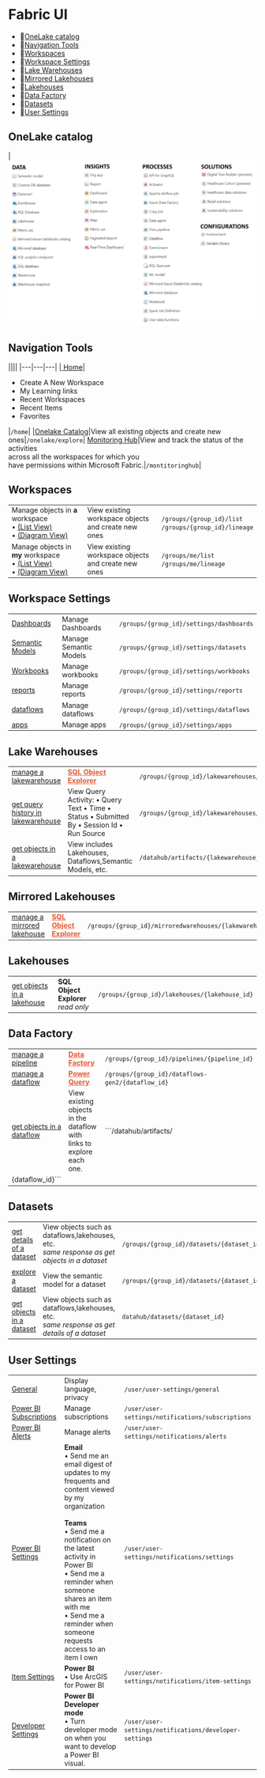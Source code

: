 
# Fabric UI

- 🔗[OneLake catalog](#bookmark-00)
- 🔗[Navigation Tools](#bookmark-01)
- 🔗[Workspaces](#bookmark-02)
- 🔗[Workspace Settings](#bookmark-03)
- 🔗[Lake Warehouses](#bookmark-04)
- 🔗[Mirrored Lakehouses](#bookmark-05)
- 🔗[Lakehouses](#bookmark-06)
- 🔗[Data Factory](#bookmark-07)
- 🔗[Datasets](#bookmark-08)
- 🔗[User Settings](#bookmark-09)


## OneLake catalog
<a name="bookmark-00" /><a>

|<img src="..\images\one-lake-catalog-by-category.png" >

## Navigation Tools

<a name="bookmark-01" /><a>
||||
|---|---|---|
|[ Home](https://app.fabric.microsoft.com/home?experience=fabric-developer)|<ul><li>Create A New Workspace</li><li>My Learning links</li><li>Recent Workspaces</li><li>Recent Items</li><li>Favorites</li></ul>|```/home```|
|[Onelake Catalog](https://app.powerbi.com/onelake/explore)|View all existing objects and create new ones|```/onelake/explore```|
[ Monitoring Hub](https://app.fabric.microsoft.com/monitoringhub?experience=fabric-developer)|View and track the status of the activities<br>across all the workspaces for which you<br>have permissions within Microsoft Fabric.|```/montitoringhub```|

<a name="bookmark-02" /><a>
## Workspaces

||||
|---|---|---|
|Manage objects in **a** workspace<br>• [(List View)](https://app.fabric.microsoft.com/groups/de54c96a-73b9-4a80-b764-55b55da97475/list)<br>• [(Diagram View)](https://app.fabric.microsoft.com/groups/de54c96a-73b9-4a80-b764-55b55da97475/lineage)|View existing workspace objects<br>and create new ones|```/groups/{group_id}/list```<br>```/groups/{group_id}/lineage```|
|Manage objects in **my** workspace<br>• [(List View)](https://app.fabric.microsoft.com/groups/me/list)<br>• [(Diagram View)](https://app.fabric.microsoft.com/groups/me/lineage)|View existing workspace objects<br>and create new ones|```/groups/me/list```<br>```/groups/me/lineage```|



<a name="bookmark-03" /><a>
## Workspace Settings

||||
|---|---|---|
|[Dashboards](https://app.fabric.microsoft.com/groups/de54c96a-73b9-4a80-b764-55b55da97475/settings/dashboards)|Manage Dashboards|```/groups/{group_id}/settings/dashboards```|
|[Semantic Models](https://app.fabric.microsoft.com/groups/de54c96a-73b9-4a80-b764-55b55da97475/settings/datasets)|Manage Semantic Models|```/groups/{group_id}/settings/datasets```|
|[Workbooks](https://app.fabric.microsoft.com/groups/de54c96a-73b9-4a80-b764-55b55da97475/settings/workbooks)|Manage workbooks|```/groups/{group_id}/settings/workbooks```|
|[reports](https://app.fabric.microsoft.com/groups/de54c96a-73b9-4a80-b764-55b55da97475/settings/reports)|Manage reports|```/groups/{group_id}/settings/reports```|
|[dataflows](https://app.fabric.microsoft.com/groups/de54c96a-73b9-4a80-b764-55b55da97475/settings/dataflows)|Manage dataflows|```/groups/{group_id}/settings/dataflows```|
|[apps](https://app.fabric.microsoft.com/groups/de54c96a-73b9-4a80-b764-55b55da97475/settings/apps)|Manage apps|```/groups/{group_id}/settings/apps```|





<a name="bookmark-04" /><a>
## Lake Warehouses
||||
|---|---|---|
|[ manage a lakewarehouse](https://app.fabric.microsoft.com/groups/de54c96a-73b9-4a80-b764-55b55da97475/lakehouses/2c46dab1-6936-4961-9bbc-fecc53ac536b)| **<span style='color:#e56845;font-weight:800;text-decoration:underline'>SQL Object Explorer**|```/groups/{group_id}/lakewarehouses/{lakewarehouse_id}```|
|[ get query history in lakewarehouse](https://app.fabric.microsoft.com/groups/de54c96a-73b9-4a80-b764-55b55da97475/lakewarehouses/293100c0-8596-4028-b2b1-295f70ff37a9/warehouseMonitoring)|View Query Activity: • Query Text • Time • Status • Submitted By • Session Id • Run Source|```/groups/{group_id}/lakewarehouses/{lakewarehouse_id}/warehouseMonitoring```|
|[ get objects in a lakewarehouse](https://app.fabric.microsoft.com/datahub/artifacts/293100c0-8596-4028-b2b1-295f70ff37a9?experience=power-bi)|View includes Lakehouses, Dataflows,Semantic Models, etc.|```/datahub/artifacts/{lakewarehouse_id}```|



<a name="bookmark-05" /><a>
## Mirrored Lakehouses
||||
|---|---|---|
|[ manage a mirrored lakehouse](https://app.fabric.microsoft.com/groups/de54c96a-73b9-4a80-b764-55b55da97475/mirroredwarehouses/293100c0-8596-4028-b2b1-295f70ff37a9)|**<span style='color:#e56845;font-weight:800;text-decoration:underline'>SQL Object Explorer**|```/groups/{group_id}/mirroredwarehouses/{lakewarehouse_id}```|



<a name="bookmark-06" /><a>
## Lakehouses

||||
|---|---|---|
|[ get objects in a lakehouse](https://app.fabric.microsoft.com/groups/de54c96a-73b9-4a80-b764-55b55da97475/lakehouses/2c46dab1-6936-4961-9bbc-fecc53ac536b)|**SQL Object Explorer**<br>*read only*|```/groups/{group_id}/lakehouses/{lakehouse_id}```|



<a name="bookmark-07" /><a>
## Data Factory

||||
|---|---|---|
|[manage a pipeline](https://app.fabric.microsoft.com/groups/de54c96a-73b9-4a80-b764-55b55da97475/pipelines/246b6946-7e47-48fe-bb9c-e6cea141581e?experience=fabric-developer)|**<span style='color:#e56845;font-weight:800;text-decoration:underline'>Data Factory**|```/groups/{group_id}/pipelines/{pipeline_id}```|
|[ manage a dataflow](https://app.fabric.microsoft.com/groups/de54c96a-73b9-4a80-b764-55b55da97475/dataflows-gen2/97fcf54b-aa42-43c3-9177-25751d117932)|**<span style='color:#e56845;font-weight:800;text-decoration:underline'>Power Query**|```/groups/{group_id}/dataflows-gen2/{dataflow_id}```|
|[ get objects in a dataflow](https://app.fabric.microsoft.com/datahub/artifacts/97fcf54b-aa42-43c3-9177-25751d117932)|View existing objects in the dataflow with links to explore each one.|```/datahub/artifacts/
{dataflow_id}```|

<a name="bookmark-08" /><a>
## Datasets
||||
|---|---|---|
|[ get details of a dataset](https://app.fabric.microsoft.com/groups/de54c96a-73b9-4a80-b764-55b55da97475/datasets/e92a9cfc-c66b-4015-81e0-1cfdd35bc1c6/details) |View objects such as dataflows,lakehouses, etc.<br>*same response as get objects in a dataset*|```/groups/{group_id}/datasets/{dataset_id}/details```|
|[ explore a dataset](https://app.fabric.microsoft.com/groups/de54c96a-73b9-4a80-b764-55b55da97475/datasets/e92a9cfc-c66b-4015-81e0-1cfdd35bc1c6/explorations) |View the semantic model for a dataset|```/groups/{group_id}/datasets/{dataset_id}/details```|
|[ get objects in a dataset](https://app.fabric.microsoft.com/datahub/datasets/e92a9cfc-c66b-4015-81e0-1cfdd35bc1c6)|View objects such as dataflows,lakehouses, etc.<br>*same response as get details of a dataset*|```datahub/datasets/{dataset_id}```|





<a name="bookmark-09" /><a>
## User Settings

||||
|---|---|---|
|[General](https://app.fabric.microsoft.com/user/user-settings/general)|Display language, privacy|```/user/user-settings/general```|
|[Power BI Subscriptions](https://app.fabric.microsoft.com/user/user-settings/notifications/subscriptions)|Manage subscriptions|```/user/user-settings/notifications/subscriptions```|
|[Power BI Alerts](https://app.fabric.microsoft.com/user/user-settings/notifications/alerts)|Manage alerts|```/user/user-settings/notifications/alerts```|
|[Power BI Settings](https://app.fabric.microsoft.com/user/user-settings/notifications/settings)|**Email**<br>• Send me an email digest of updates to my frequents and content viewed by my organization<br><br>**Teams**<br>• Send me a notification on the latest activity in Power BI<br>• Send me a reminder when someone shares an item with me<br>• Send me a reminder when someone requests access to an item I own|```/user/user-settings/notifications/settings```|
|[Item Settings](https://app.fabric.microsoft.com/user/user-settings/notifications/item-settings)|**Power BI**<br>• Use ArcGIS for Power BI|```/user/user-settings/notifications/item-settings```|
|[Developer Settings](https://app.fabric.microsoft.com/user/user-settings/notifications/developer-settings)|**Power BI Developer mode**<br>• Turn developer mode on when you want to develop a Power BI visual.|```/user/user-settings/notifications/developer-settings```|